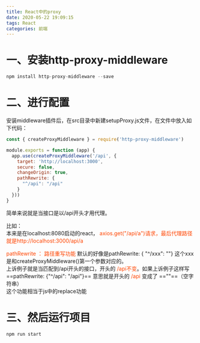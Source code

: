 ```yaml
---
title: React中的proxy
date: 2020-05-22 19:09:15
tags: React
categories: 前端
---
```

<script type="text/javascript" src="/js/bai.js"></script>

# 一、安装http-proxy-middleware
```js
npm install http-proxy-middleware --save
```
# 二、进行配置
安装middleware插件后，在src目录中新建setupProxy.js文件，在文件中放入如下代码：
<!-- more -->
```js
const { createProxyMiddleware } = require('http-proxy-middleware')

module.exports = function (app) {
  app.use(createProxyMiddleware('/api', {
    target: 'http://localhost:3000',
    secure: false,
    changeOrigin: true,
    pathRewrite: {
      "^/api": "/api"
    }
  }))
}
```
简单来说就是当接口是以/api开头才用代理。

比如：   
本来是在localhost:8080启动的react，
<font color="#f40">axios.get("/api/a")请求，最后代理路径就是http://localhost:3000/api/a </font>

<font color="#f40">pathRewrite ： 路径重写功能</font> 默认的好像是pathRewrite: {
"^/xxx": ""} 这个xxx是和createProxyMiddleware()第一个参数对应的。    
上诉例子就是当匹配到/api开头的接口，开头的 <font color="#f40">/api不变</font>。如果上诉例子这样写 ==pathRewrite: {"^/api": "/api"}== 意思就是开头的 <font color="#f40">/api</font> 变成了 ==""==（空字符串）  
这个功能相当于js中的replace功能





# 三、然后运行项目
```
npm run start
```


